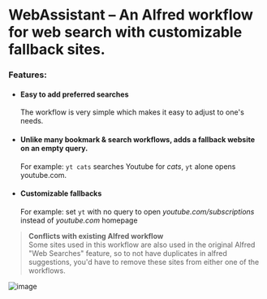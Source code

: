 # WebAssistant – An Alfred workflow for web search with customizable fallback sites.

### Features: 
- #### Easy to add preferred searches
  The workflow is very simple which makes it easy to adjust to one's needs.
- #### Unlike many bookmark & search workflows, adds a fallback website on an empty query.
  For example: `yt cats` searches Youtube for *cats*, `yt` alone opens youtube.com.
- #### Customizable fallbacks
  For example: set `yt` with no query to open *youtube.com/subscriptions* instead of *youtube.com* homepage

> **Conflicts with existing Alfred workflow**  
Some sites used in this workflow are also used in the original Alfred "Web Searches" feature, so to not have duplicates in alfred suggestions, you'd have to remove these sites from either one of the workflows. 

![image](https://user-images.githubusercontent.com/47119689/170863815-9dcf30ab-181a-4ba8-aa33-62fd9a652792.jpeg)



